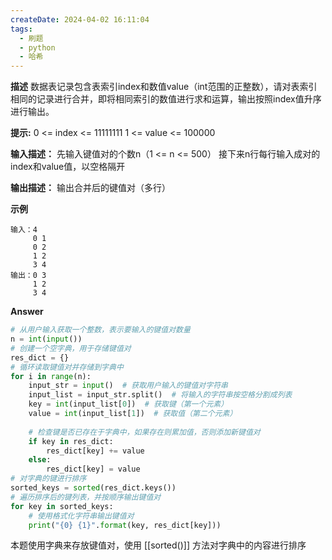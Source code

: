 ```yaml
---
createDate: 2024-04-02 16:11:04
tags:
  - 刷题
  - python
  - 哈希
---
```

**描述**
数据表记录包含表索引index和数值value（int范围的正整数），请对表索引相同的记录进行合并，即将相同索引的数值进行求和运算，输出按照index值升序进行输出。

**提示:**
0 <= index <= 11111111
1 <= value <= 100000

**输入描述：**
先输入键值对的个数n（1 <= n <= 500）
接下来n行每行输入成对的index和value值，以空格隔开

**输出描述：**
输出合并后的键值对（多行）

**示例**
```
输入：4
	 0 1
	 0 2
	 1 2
	 3 4
输出：0 3
	 1 2
	 3 4
```

**Answer**
```python
# 从用户输入获取一个整数，表示要输入的键值对数量
n = int(input())
# 创建一个空字典，用于存储键值对
res_dict = {}
# 循环读取键值对并存储到字典中
for i in range(n):
    input_str = input()  # 获取用户输入的键值对字符串
    input_list = input_str.split()  # 将输入的字符串按空格分割成列表
    key = int(input_list[0])  # 获取键（第一个元素）
    value = int(input_list[1])  # 获取值（第二个元素）
    
    # 检查键是否已存在于字典中，如果存在则累加值，否则添加新键值对
    if key in res_dict:
        res_dict[key] += value
    else:
        res_dict[key] = value
# 对字典的键进行排序
sorted_keys = sorted(res_dict.keys())
# 遍历排序后的键列表，并按顺序输出键值对
for key in sorted_keys:
    # 使用格式化字符串输出键值对
    print("{0} {1}".format(key, res_dict[key]))

```
本题使用字典来存放键值对，使用 [[sorted()]] 方法对字典中的内容进行排序